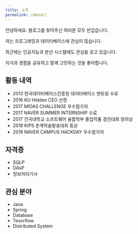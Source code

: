 ```yaml
---
title: 소개
permalink: /about/
---
```


안녕하세요. 블로그를 찾아주신 여러분 모두 반갑습니다. 

저는 프로그래밍과 데이터베이스에 관심이 많습니다.

최근에는 인공지능과 분산 시스템에도 관심을 갖고 있습니다.

지식과 경험을 공유하고 함께 고민하는 것을 좋아합니다.

## 활동 내역

- 2013 한국데이터베이스진흥원 데이터베이스 멘토링 수료
- 2016 KU Hidden CEO 선정
- 2017 MIDAS CHALLENGE 우수참가자
- 2017 NAVER SUMMER INTERNSHIP 수료
- 2017 건국대학교 소프트웨어 융합학부 졸업작품 경진대회 장려상
- 2018 KIPS 춘계학술발표대회 동상
- 2018 NAVER CAMPUS HACKDAY 우수참가자

## 자격증

- SQLP
- DAsP
- 정보처리기사

## 관심 분야

- Java
- Spring
- Database
- Tesorflow
- Distributed System

